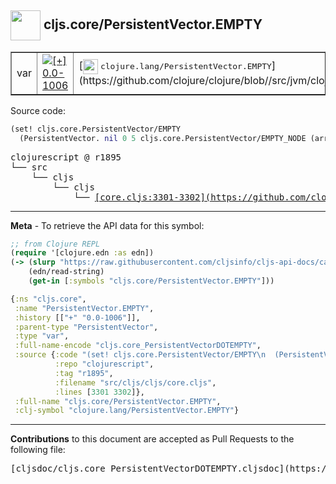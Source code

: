 ## <img width="48px" valign="middle" src="http://i.imgur.com/Hi20huC.png"> cljs.core/PersistentVector.EMPTY

 <table border="1">
<tr>

<td>var</td>
<td><a href="https://github.com/cljsinfo/cljs-api-docs/tree/0.0-1006"><img valign="middle" alt="[+] 0.0-1006" src="https://img.shields.io/badge/+-0.0--1006-lightgrey.svg"></a> </td>
<td>
[<img height="24px" valign="middle" src="http://i.imgur.com/1GjPKvB.png"> <samp>clojure.lang/PersistentVector.EMPTY</samp>](https://github.com/clojure/clojure/blob//src/jvm/clojure/lang/PersistentVector.java)
</td>
</tr>
</table>






Source code:

```clj
(set! cljs.core.PersistentVector/EMPTY
  (PersistentVector. nil 0 5 cljs.core.PersistentVector/EMPTY_NODE (array) 0))
```

 <pre>
clojurescript @ r1895
└── src
    └── cljs
        └── cljs
            └── <ins>[core.cljs:3301-3302](https://github.com/clojure/clojurescript/blob/r1895/src/cljs/cljs/core.cljs#L3301-L3302)</ins>
</pre>


---

__Meta__ - To retrieve the API data for this symbol:

```clj
;; from Clojure REPL
(require '[clojure.edn :as edn])
(-> (slurp "https://raw.githubusercontent.com/cljsinfo/cljs-api-docs/catalog/cljs-api.edn")
    (edn/read-string)
    (get-in [:symbols "cljs.core/PersistentVector.EMPTY"]))
```

```clj
{:ns "cljs.core",
 :name "PersistentVector.EMPTY",
 :history [["+" "0.0-1006"]],
 :parent-type "PersistentVector",
 :type "var",
 :full-name-encode "cljs.core_PersistentVectorDOTEMPTY",
 :source {:code "(set! cljs.core.PersistentVector/EMPTY\n  (PersistentVector. nil 0 5 cljs.core.PersistentVector/EMPTY_NODE (array) 0))",
          :repo "clojurescript",
          :tag "r1895",
          :filename "src/cljs/cljs/core.cljs",
          :lines [3301 3302]},
 :full-name "cljs.core/PersistentVector.EMPTY",
 :clj-symbol "clojure.lang/PersistentVector.EMPTY"}

```

---

__Contributions__ to this document are accepted as Pull Requests to the following file:

 <pre>
[cljsdoc/cljs.core_PersistentVectorDOTEMPTY.cljsdoc](https://github.com/cljsinfo/cljs-api-docs/blob/master/cljsdoc/cljs.core_PersistentVectorDOTEMPTY.cljsdoc)
</pre>

